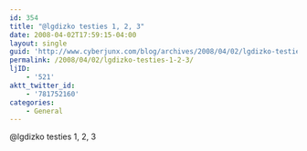 ```yaml
---
id: 354
title: "@lgdizko testies 1, 2, 3"
date: 2008-04-02T17:59:15-04:00
layout: single
guid: 'http://www.cyberjunx.com/blog/archives/2008/04/02/lgdizko-testies-1-2-3/'
permalink: /2008/04/02/lgdizko-testies-1-2-3/
ljID:
    - '521'
aktt_twitter_id:
    - '781752160'
categories:
    - General
---
```


@lgdizko testies 1, 2, 3
